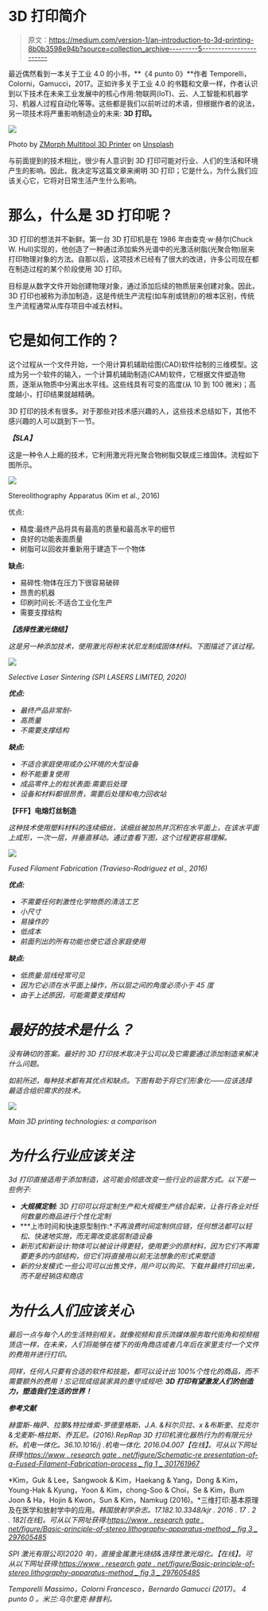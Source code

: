 # 3D 打印简介

> 原文：<https://medium.com/version-1/an-introduction-to-3d-printing-8b0b3598e94b?source=collection_archive---------5----------------------->

最近偶然看到一本关于工业 4.0 的小书，**《4 punto 0》**作者 Temporelli，Colorni，Gamucci，2017。正如许多关于工业 4.0 的书籍和文章一样，作者认识到以下技术在未来工业发展中的核心作用:物联网(IoT)、云、人工智能和机器学习、机器人过程自动化等等。这些都是我们以前听过的术语，但根据作者的说法，另一项技术将严重影响制造业的未来: **3D 打印。**

![](img/ee5d7f91a4c6e6729631d8ce3e032ebb.png)

Photo by [ZMorph Multitool 3D Printer](https://unsplash.com/@zmorph3d?utm_source=medium&utm_medium=referral) on [Unsplash](https://unsplash.com?utm_source=medium&utm_medium=referral)

与前面提到的技术相比，很少有人意识到 3D 打印可能对行业、人们的生活和环境产生的影响。因此，我决定写这篇文章来阐明 3D 打印；它是什么，为什么我们应该关心它，它将对日常生活产生什么影响。

# 那么，什么是 3D 打印呢？

3D 打印的想法并不新鲜。第一台 3D 打印机是在 1986 年由查克·w·赫尔(Chuck W. Hull)实现的，他创造了一种通过添加紫外光谱中的光激活树脂(光聚合物)层来打印物理对象的方法。自那以后，这项技术已经有了很大的改进，许多公司现在都在制造过程的某个阶段使用 3D 打印。

目标是从数字文件开始创建物理对象，通过添加后续的物质层来创建对象。因此，3D 打印也被称为添加制造，这是传统生产流程(如车削或铣削)的根本区别，传统生产流程通常从库存项目中减去材料。

# 它是如何工作的？

这个过程从一个文件开始，一个用计算机辅助绘图(CAD)软件绘制的三维模型。这成为另一个软件的输入，一个计算机辅助制造(CAM)软件，它根据文件塑造物质，逐渐从物质中分离出水平线。这些线具有可变的高度(从 10 到 100 微米)；高度越小，打印结果就越精确。

3D 打印的技术有很多。对于那些对技术感兴趣的人，这些技术总结如下，其他不感兴趣的人可以跳到下一节。

***【SLA】***

这是一种令人上瘾的技术，它利用激光将光聚合物树脂交联成三维固体。流程如下图所示。

![](img/5f06969045905981a3d5ba11bd2e6679.png)

Stereolithography Apparatus (Kim et al., 2016)

优点:

*   精度:最终产品将具有最高的质量和最高水平的细节
*   良好的功能表面质量
*   树脂可以回收并重新用于建造下一个物体

**缺点:**

*   易碎性:物体在压力下很容易破碎
*   昂贵的机器
*   印刷时间长:不适合工业化生产
*   需要支撑结构

***【选择性激光烧结】***

*这是另一种添加技术，使用激光将粉末状尼龙制成固体材料。下图描述了该过程。*

*![](img/c151134cbe3306abd6aef73f65edd96d.png)*

**Selective Laser Sintering* (SPI LASERS LIMITED, 2020)*

***优点:***

*   *最终产品非常耐-*
*   *高质量*
*   *不需要支撑结构*

***缺点:***

*   *不适合家庭使用或办公环境的大型设备*
*   *粉不能重复使用*
*   *成品零件上的粒状表面:需要后处理*
*   *设备和材料都很昂贵，需要后处理和电力回收站*

****【FFF】电熔灯丝制造****

*这种技术使用塑料材料的连续细丝，该细丝被加热并沉积在水平面上，在该水平面上成形，一次一层，并垂直移动。通过查看下图，这个过程更容易理解。*

*![](img/f0c5401c94c8666cdbe8b6319d756612.png)*

**Fused Filament Fabrication* (Travieso-Rodriguez et al., 2016)*

***优点:***

*   *不需要任何刺激性化学物质的清洁工艺*
*   *小尺寸*
*   *易操作的*
*   *低成本*
*   *前面列出的所有功能也使它适合家庭使用*

***缺点:***

*   *低质量:层线经常可见*
*   *因为它必须在水平面上操作，所以层之间的角度必须小于 45 度*
*   *由于上述原因，可能需要支撑结构*

# *最好的技术是什么？*

*没有确切的答案。最好的 3D 打印技术取决于公司以及它需要通过添加制造来解决什么问题。*

*如前所述，每种技术都有其优点和缺点。下图有助于将它们形象化——应该选择最适合组织需求的技术。*

*![](img/b4b63f83b84a463feb1b858e83e29477.png)*

*Main 3D printing technologies: a comparison*

# *为什么行业应该关注*

*3d 打印直接适用于添加制造，这可能会彻底改变一些行业的运营方式。以下是一些例子:*

*   ***大规模定制:** 3D 打印可以将定制生产和大规模生产结合起来，让各行各业对任何数量的商品进行个性化定制*
*   ***上市时间和快速原型制作:**不再浪费时间定制供应链，任何想法都可以轻松、快速地实施，而无需改变底层制造设备*
*   *新形式和新设计:物体可以被设计得更轻，使用更少的原材料，因为它们不再需要更多的内部结构，但它们将直接用以前无法想象的形式来塑造*
*   *新的分发模式:一些公司可以出售文件，用户可以购买、下载并最终打印出来，而不是经销店和商店*

# *为什么人们应该关心*

*最后一点与每个人的生活特别相关。就像视频和音乐流媒体服务取代街角和视频租赁店一样，在未来，人们将能够在楼下的街角商店或者几年后在家里支付一个文件的费用并进行打印。*

*同样，任何人只要有合适的软件和技能，都可以设计出 100%个性化的商品，而不需要额外的费用！忘记现成组装家具的墨守成规吧: **3D 打印有望激发人们的创造力，塑造我们生活的世界！***

***参考文献***

*赫雷斯-梅萨、拉蒙&特拉维索-罗德里格斯、J.A. &科尔贝拉、x &布斯奎、拉克尔&戈麦斯-格拉斯、乔瓦尼。(2016).*RepRap 3D 打印机液化器热行为的有限元分析*。机电一体化。36.10.1016/j .机电一体化. 2016.04.007【在线】。可从以下网址获得:[https://www . research gate . net/figure/Schematic-re presentation-of-a-Fused-Filament-Fabrication-process _ fig 1 _ 301761967](https://www.researchgate.net/figure/Schematic-representation-of-a-Fused-Filament-Fabrication-process_fig1_301761967)*

*Kim，Guk & Lee，Sangwook & Kim，Haekang & Yang，Dong & Kim，Young-Hak & Kyung，Yoon & Kim，chong-Soo & Choi，Se & Kim，Bum Joon & Ha，Hojin & Kwon，Sun & Kim，Namkug (2016)。*三维打印:基本原理及在医学和放射学中的应用。*韩国放射学杂志。17.182.10.3348/kjr . 2016 . 17 . 2 . 182[在线]。可从以下网址获得:[https://www . research gate . net/figure/Basic-principle-of-stereo lithography-apparatus-method _ fig 3 _ 297605485](https://www.researchgate.net/figure/Basic-principle-of-stereolithography-apparatus-method_fig3_297605485)*

*SPI 激光有限公司(2020 年)，*直接金属激光烧结&选择性激光熔化*。【在线】。可从以下网址获得:[https://www . research gate . net/figure/Basic-principle-of-stereo lithography-apparatus-method _ fig 3 _ 297605485](https://www.spilasers.com/application-additive-manufacturing/selective-laser-sintering-and-melting/)*

*Temporelli Massimo，Colorni Francesco，Bernardo Gamucci (2017)。 *4 punto 0* 。米兰:乌尔里克·赫普利。*